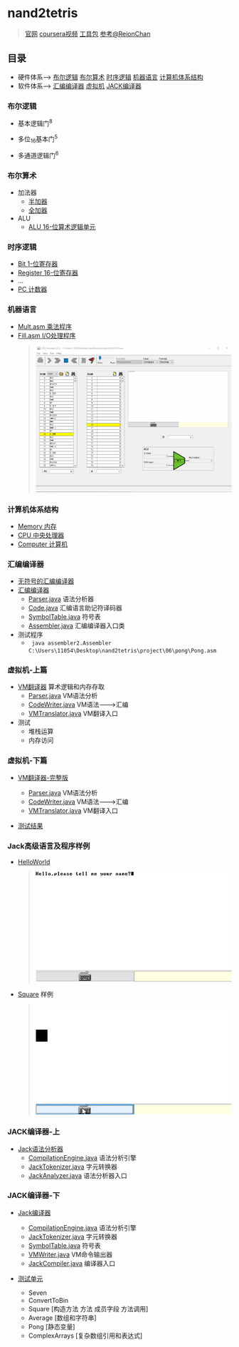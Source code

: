 # nand2tetris

> [官网](https://www.nand2tetris.org/ "") [coursera视频](https://www.coursera.org/learn/build-a-computer "") [工具包](https://www.nand2tetris.org/software "") [参考@ReionChan](https://reionchan.github.io/2016/05/28/nand2tetris-zh_CN/ "")

## 目录

* 硬件体系--> [布尔逻辑](#布尔逻辑) [布尔算术](#布尔算术) [时序逻辑](#时序逻辑) [机器语言](#机器语言) [计算机体系结构](#计算机体系结构)
* 软件体系--> [汇编编译器](#汇编编译器) [虚拟机](#虚拟机-上篇) [JACK编译器](#JACK编译器-上)

### 布尔逻辑

* 基本逻辑门<sup>8</sup>

* 多位<sub>16</sub>基本门<sup>5</sup>

* 多通道逻辑门<sup>6</sup>

### 布尔算术

* 加法器
    * [半加器](./project/02/HalfAdder.hdl "")
    * [全加器](./project/02/FullAdder.hdl "")
* ALU
    * [ALU 16-位算术逻辑单元](./project/02/ALU.hdl "")

### 时序逻辑

* [Bit 1-位寄存器](./project/03/a/Bit.hdl "DFF一个周期的延迟?")
* [Register 16-位寄存器](./project/03/a/Register.hdl "")
* ...
* [PC 计数器](./project/03/a/PC.hdl )

### 机器语言
* [Mult.asm 乘法程序](./project/04/mult/mult.asm)
* [Fill.asm I/O处理程序](./project/04/fill/Fill.asm)
    > ![](./project/04/fill/Fill_Screen.gif "[按键内存区域]数值随着按键的起落即时变化.理解键盘输入是怎么回事.")

### 计算机体系结构

* [Memory 内存](./project/05/Memory.hdl)
* [CPU 中央处理器](./project/05/CPU.hdl)
* [Computer 计算机](./project/05/Computer.hdl)

### 汇编编译器

* [无符号的汇编编译器](./project/06/assembler/src/assembler/)
* [汇编编译器](./project/06/assembler/src/assembler2/)
    * [Parser.java](./project/06/assembler/src/assembler2/Parser.java "分词,添加符号表") 语法分析器
    * [Code.java](./project/06/assembler/src/assembler2/Code.java "助记符字典") 汇编语言助记符译码器
    * [SymbolTable.java](./project/06/assembler/src/assembler2/SymbolTable.java "自定义字典") 符号表
    * [Assembler.java](./project/06/assembler/src/assembler2/Assembler.java "主控逻辑") 汇编编译器入口类
* 测试程序
    * ``` java assembler2.Assembler C:\Users\11054\Desktop\nand2tetris\project\06\pong\Pong.asm```

### 虚拟机-上篇

* [VM翻译器](./project/07/VMtranslator/src/vmtranslator2/) 算术逻辑和内存存取
    * [Parser.java](./project/07/VMtranslator/src/vmtranslator2/Parser.java) VM语法分析
    * [CodeWriter.java](./project/07/VMtranslator/src/vmtranslator2/CodeWriter.java ) VM语法--->汇编
    * [VMTranslator.java](./project/07/VMtranslator/src/vmtranslator2/VMTranslator.java) VM翻译入口
* 测试
    * 堆栈运算
    * 内存访问

### 虚拟机-下篇

* [VM翻译器-完整版](./project/08/VMtranslator/src/vmtranslator/)
    * [Parser.java](./project/08/VMtranslator/src/vmtranslator/Parser.java) VM语法分析
    * [CodeWriter.java](./project/08/VMtranslator/src/vmtranslator/CodeWriter.java ) VM语法--->汇编
    * [VMTranslator.java](./project/08/VMtranslator/src/vmtranslator/VMTranslator.java) VM翻译入口

* [测试结果](./project/08/)

### Jack高级语言及程序样例

* [HelloWorld](./project/09/HelloWorld/)
   > ![](./project/09/HelloWorld/Hello,Jack_Hack_World.gif)

* [Square](./project/09/Square/) 样例
   > ![](./project/09/Square/Square.gif)

### JACK编译器-上

* [Jack语法分析器](./project/10/JackCompiler/src "几乎没有语法纠错")
    * [CompilationEngine.java](./project/10/JackCompiler/src/jackcompiler/CompilationEngine.java "机械操作") 语法分析引擎 
    * [JackTokenizer.java](./project/10/JackCompiler/src/jackcompiler/JackTokenizer.java "提取字符,尤其是粘在一块的") 字元转换器
    * [JackAnalyzer.java](./project/10/JackCompiler/src/jackcompiler/JackAnalyzer.java ) 语法分析器入口

### JACK编译器-下

* [Jack编译器](./project/11/JackCompiler/src/jackcompiler/)
    * [CompilationEngine.java](./project/11/JackCompiler/src/jackcompiler/CompilationEngine.java) 语法分析引擎
    * [JackTokenizer.java](./project/11/JackCompiler/src/jackcompiler/JackTokenizer.java) 字元转换器
    * [SymbolTable.java](./project/11/JackCompiler/src/jackcompiler/SymbolTable.java) 符号表
    * [VMWriter.java](./project/11/JackCompiler/src/jackcompiler/VMWriter.java) VM命令输出器
    * [JackCompiler.java](./project/11/JackCompiler/src/jackcompiler/JackCompiler.java) 编译器入口

* [测试单元](./project/11/)
    * Seven 
    * ConvertToBin 
    * Square [构造方法 方法 成员字段 方法调用]
    * Average [数组和字符串]
    * Pong [静态变量]
    * ComplexArrays [复杂数组引用和表达式]